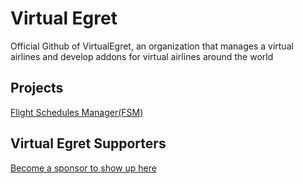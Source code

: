 # Virtual Egret

Official Github of VirtualEgret, an organization that manages a virtual airlines and develop addons for virtual airlines around the world

## Projects

[Flight Schedules Manager(FSM)](https://github.com/virtualegret/flight-schedules)

## Virtual Egret Supporters

[Become a sponsor to show up here](https://github.com/sponsors/virtualegret)
